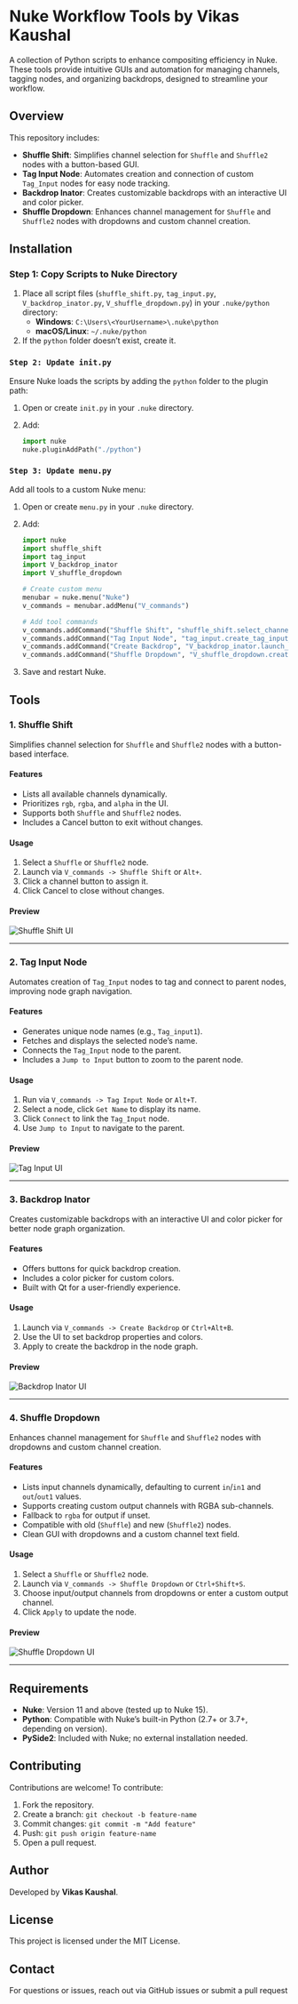 # Nuke Workflow Tools by Vikas Kaushal

A collection of Python scripts to enhance compositing efficiency in Nuke. These tools provide intuitive GUIs and automation for managing channels, tagging nodes, and organizing backdrops, designed to streamline your workflow.

## Overview

This repository includes:

* **Shuffle Shift**: Simplifies channel selection for `Shuffle` and `Shuffle2` nodes with a button-based GUI.
* **Tag Input Node**: Automates creation and connection of custom `Tag_Input` nodes for easy node tracking.
* **Backdrop Inator**: Creates customizable backdrops with an interactive UI and color picker.
* **Shuffle Dropdown**: Enhances channel management for `Shuffle` and `Shuffle2` nodes with dropdowns and custom channel creation.

## Installation

### Step 1: Copy Scripts to Nuke Directory

1.  Place all script files (`shuffle_shift.py`, `tag_input.py`, `V_backdrop_inator.py`, `V_shuffle_dropdown.py`) in your `.nuke/python` directory:
    * **Windows**: `C:\Users\<YourUsername>\.nuke\python`
    * **macOS/Linux**: `~/.nuke/python`
2.  If the `python` folder doesn’t exist, create it.

### `Step 2: Update init.py`

Ensure Nuke loads the scripts by adding the `python` folder to the plugin path:

1.  Open or create `init.py` in your `.nuke` directory.
2.  Add:

    ```python
    import nuke
    nuke.pluginAddPath("./python")
    ```

### `Step 3: Update menu.py`

Add all tools to a custom Nuke menu:

1.  Open or create `menu.py` in your `.nuke` directory.
2.  Add:

    ```python
    import nuke
    import shuffle_shift
    import tag_input
    import V_backdrop_inator
    import V_shuffle_dropdown
    
    # Create custom menu
    menubar = nuke.menu("Nuke")
    v_commands = menubar.addMenu("V_commands")
    
    # Add tool commands
    v_commands.addCommand("Shuffle Shift", "shuffle_shift.select_channel_for_shuffle()", "Alt+`")
    v_commands.addCommand("Tag Input Node", "tag_input.create_tag_input_node()", "Alt+T")
    v_commands.addCommand("Create Backdrop", "V_backdrop_inator.launch_backdrop_creator()", "Ctrl+Alt+B")
    v_commands.addCommand("Shuffle Dropdown", "V_shuffle_dropdown.create_shuffle_ui()", "Ctrl+Shift+S")
    ```
3.  Save and restart Nuke.

## Tools

### 1. Shuffle Shift

Simplifies channel selection for `Shuffle` and `Shuffle2` nodes with a button-based interface.

#### Features

* Lists all available channels dynamically.
* Prioritizes `rgb`, `rgba`, and `alpha` in the UI.
* Supports both `Shuffle` and `Shuffle2` nodes.
* Includes a Cancel button to exit without changes.

#### Usage

1.  Select a `Shuffle` or `Shuffle2` node.
2.  Launch via `V_commands -> Shuffle Shift` or `Alt+`.
3.  Click a channel button to assign it.
4.  Click Cancel to close without changes.

#### Preview
![Shuffle Shift UI](assets/screenshots/shuffle_shift_snip.png)

---

### 2. Tag Input Node

Automates creation of `Tag_Input` nodes to tag and connect to parent nodes, improving node graph navigation.

#### Features

* Generates unique node names (e.g., `Tag_input1`).
* Fetches and displays the selected node’s name.
* Connects the `Tag_Input` node to the parent.
* Includes a `Jump to Input` button to zoom to the parent node.

#### Usage

1.  Run via `V_commands -> Tag Input Node` or `Alt+T`.
2.  Select a node, click `Get Name` to display its name.
3.  Click `Connect` to link the `Tag_Input` node.
4.  Use `Jump to Input` to navigate to the parent.

#### Preview
![Tag Input UI](assets/screenshots/Tag_input_snip.png)

---

### 3. Backdrop Inator

Creates customizable backdrops with an interactive UI and color picker for better node graph organization.

#### Features

* Offers buttons for quick backdrop creation.
* Includes a color picker for custom colors.
* Built with Qt for a user-friendly experience.

#### Usage

1.  Launch via `V_commands -> Create Backdrop` or `Ctrl+Alt+B`.
2.  Use the UI to set backdrop properties and colors.
3.  Apply to create the backdrop in the node graph.

#### Preview
![Backdrop Inator UI](assets/screenshots/Backdrop_inator_snip.png)

---

### 4. Shuffle Dropdown

Enhances channel management for `Shuffle` and `Shuffle2` nodes with dropdowns and custom channel creation.

#### Features

* Lists input channels dynamically, defaulting to current `in`/`in1` and `out`/`out1` values.
* Supports creating custom output channels with RGBA sub-channels.
* Fallback to `rgba` for output if unset.
* Compatible with old (`Shuffle`) and new (`Shuffle2`) nodes.
* Clean GUI with dropdowns and a custom channel text field.

#### Usage

1.  Select a `Shuffle` or `Shuffle2` node.
2.  Launch via `V_commands -> Shuffle Dropdown` or `Ctrl+Shift+S`.
3.  Choose input/output channels from dropdowns or enter a custom output channel.
4.  Click `Apply` to update the node.

#### Preview
![Shuffle Dropdown UI](assets/screenshots/V_shuffle_dropdown_snip.png)

---

## Requirements

* **Nuke**: Version 11 and above (tested up to Nuke 15).
* **Python**: Compatible with Nuke’s built-in Python (2.7+ or 3.7+, depending on version).
* **PySide2**: Included with Nuke; no external installation needed.

## Contributing

Contributions are welcome! To contribute:

1.  Fork the repository.
2.  Create a branch: `git checkout -b feature-name`
3.  Commit changes: `git commit -m "Add feature"`
4.  Push: `git push origin feature-name`
5.  Open a pull request.

## Author

Developed by **Vikas Kaushal**.

## License

This project is licensed under the MIT License.

## Contact

For questions or issues, reach out via GitHub issues or submit a pull request